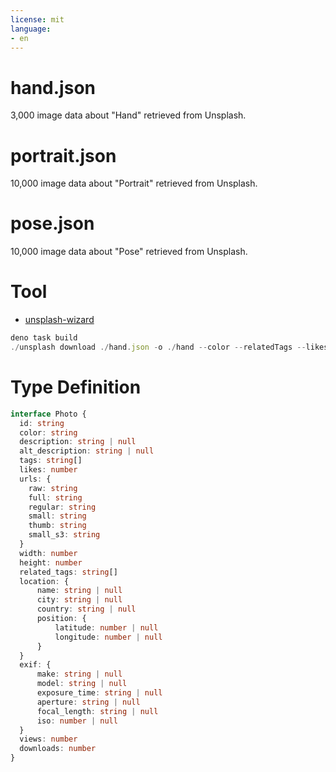 ```yaml
---
license: mit
language:
- en
---
```


# hand.json

3,000 image data about "Hand" retrieved from Unsplash.

# portrait.json

10,000 image data about "Portrait" retrieved from Unsplash.

# pose.json

10,000 image data about "Pose" retrieved from Unsplash.

# Tool

- [unsplash-wizard](https://github.com/p1atdev/unsplash-wizard)

```typescript
deno task build
./unsplash download ./hand.json -o ./hand --color --relatedTags --likes 50
```

# Type Definition

```typescript
interface Photo {
  id: string
  color: string
  description: string | null
  alt_description: string | null
  tags: string[]
  likes: number
  urls: {
    raw: string
    full: string
    regular: string
    small: string
    thumb: string
    small_s3: string
  }
  width: number
  height: number
  related_tags: string[]
  location: {
      name: string | null
      city: string | null
      country: string | null
      position: {
          latitude: number | null
          longitude: number | null
      }
  }
  exif: {
      make: string | null
      model: string | null
      exposure_time: string | null
      aperture: string | null
      focal_length: string | null
      iso: number | null
  }
  views: number
  downloads: number
}
```